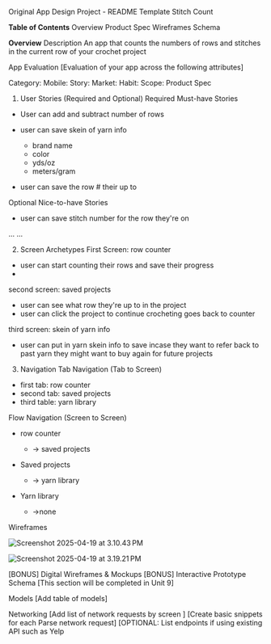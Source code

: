 Original App Design Project - README Template
Stitch Count

**Table of Contents**
Overview
Product Spec
Wireframes
Schema

**Overview**
Description
An app that counts the numbers of rows and stitches in the current row of your crochet project

App Evaluation
[Evaluation of your app across the following attributes]

Category:
Mobile:
Story:
Market:
Habit:
Scope:
Product Spec
1. User Stories (Required and Optional)
Required Must-have Stories
* User can add and subtract number of rows
* user can save skein of yarn info
    * brand name
    * color 
    * yds/oz
    * meters/gram

* user can save the row # their up to 

Optional Nice-to-have Stories
* user can save stitch number for the row they're on

...
...

2. Screen Archetypes
First Screen: row counter
* user can start counting their rows and save their progress
* 
second screen: saved projects 
* user can see what row they're up to in the project
* user can click the project to continue crocheting goes back to counter

third screen: skein of yarn info
* user can put in yarn skein info to save incase they want to refer back to past yarn they might want to buy again for future projects

3. Navigation
Tab Navigation (Tab to Screen)

* first tab: row counter
* second tab: saved projects
* third table: yarn library

Flow Navigation (Screen to Screen)

* row counter
    * -> saved projects

* Saved projects
    * -> yarn library

* Yarn library
    * ->none


Wireframes
 


![Screenshot 2025-04-19 at 3.10.43 PM](https://hackmd.io/_uploads/r1AVSdbJgx.png)

![Screenshot 2025-04-19 at 3.19.21 PM](https://hackmd.io/_uploads/BJSHP_Zylx.png)



[BONUS] Digital Wireframes & Mockups
[BONUS] Interactive Prototype
Schema
[This section will be completed in Unit 9]

Models
[Add table of models]

Networking
[Add list of network requests by screen ]
[Create basic snippets for each Parse network request]
[OPTIONAL: List endpoints if using existing API such as Yelp